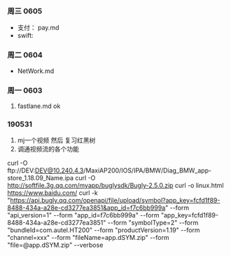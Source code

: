 
### 周三 0605
* 支付： pay.md
* swift:

### 周二 0604

* NetWork.md

### 周一 0603

1. fastlane.md  ok


### 190531

1. mj一个视频 然后 复习红黑树
2. 调通视频流的各个功能


curl -O ftp://DEV:DEV@10.240.4.3/MaxiAP200/IOS/IPA/BMW/Diag_BMW_app-store_1.18.09_Name.ipa
curl -O http://softfile.3g.qq.com/myapp/buglysdk/Bugly-2.5.0.zip
curl -o linux.html https://www.baidu.com/
curl -k "https://api.bugly.qq.com/openapi/file/upload/symbol?app_key=fcfd1f89-8488-434a-a28e-cd3277ea3851&app_id=f7c6bb999a" --form "api_version=1" --form "app_id=f7c6bb999a" --form "app_key=fcfd1f89-8488-434a-a28e-cd3277ea3851" --form "symbolType=2"  --form "bundleId=com.autel.HT200" --form "productVersion=1.19" --form "channel=xxx" --form "fileName=app.dSYM.zip" --form "file=@app.dSYM.zip" --verbose
